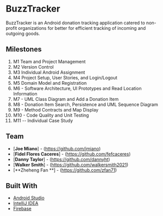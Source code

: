 # BuzzTracker

BuzzTracker is an Android donation tracking application catered to non-profit organizations for better for efficient tracking of incoming and outgoing goods.

## Milestones

1. M1 Team and Project Management
2. M2 Version Control
3. M3 Individual Android Assignment
4. M4 Project Setup, User Stories, and Login/Logout
5. M5 Domain Model and Registration
6. M6 - Software Architecture, UI Prototypes and Read Location Information
7. M7 - UML Class Diagram and Add a Donation Item
8. M8 - Donation Item Search, Persistence and UML Sequence Diagram
9. M9 - Method Contracts and Map Display
10. M10 - Code Quality and Unit Testing
11. M11 -- Individual Case Study

## Team

* [**Joe Miano**] - (https://github.com/jmiano)
* [**Fidel Flores Caceres**] - (https://github.com/fefcaceres)
* [**Danny Taylor**] - (https://github.com/dannyht)
* [**Walker Smith**] - (https://github.com/walkersmith2021)
* [**Zheheng Fan **] - (https://github.com/zfan71)

## Built With

* [Android Studio](https://developer.android.com/studio/)
* [IntelliJ IDEA](https://www.jetbrains.com/idea/)
* [Firebase](https://firebase.google.com/)
